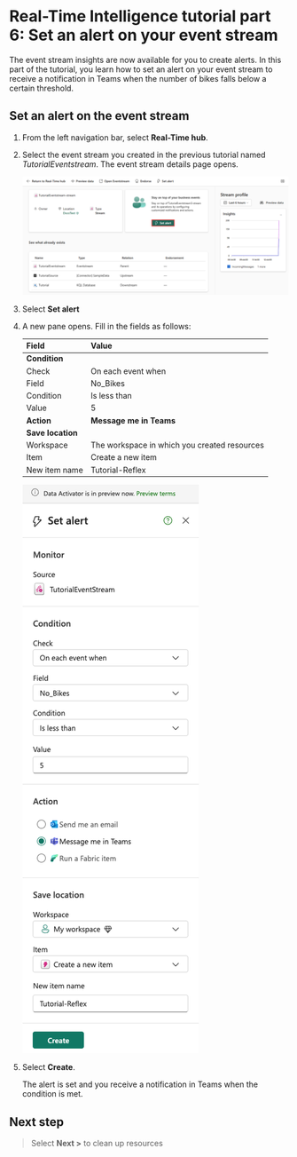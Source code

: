 # Real-Time Intelligence tutorial part 6: Set an alert on your event stream

The event stream insights are now available for you to create alerts. In this part of the tutorial, you learn how to set an alert on your event stream to receive a notification in Teams when the number of bikes falls below a certain threshold.

## Set an alert on the event stream

1. From the left navigation bar, select **Real-Time hub**.
2. Select the event stream you created in the previous tutorial named *TutorialEventstream*.
    The event stream details page opens.
    
    ![Screenshot of event streams details page and set alert selected.](media/set-alert.png)

3. Select **Set alert**
4. A new pane opens. Fill in the fields as follows:

    | Field | Value |
    | --- | --- |
    | **Condition** |  |
    | Check | On each event when |
    | Field | No_Bikes |  
    | Condition | Is less than |
    | Value | 5 |
    | **Action** |  **Message me in Teams**
    | **Save location** | | 
    | Workspace | The workspace in which you created resources|
    | Item | Create a new item |
    | New item name | Tutorial-Reflex |

    ![Screenshot of Set alert pane in Real-Time Intelligence.](media/alert-logic.png)

5. Select **Create**.

    The alert is set and you receive a notification in Teams when the condition is met.

## Next step

> Select **Next >** to clean up resources